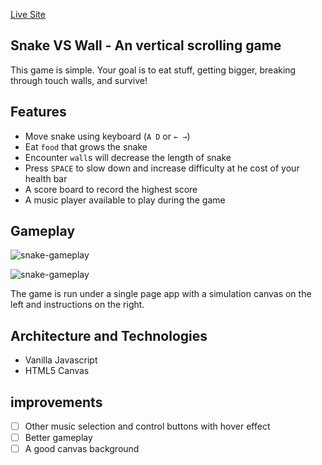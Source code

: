 [Live Site](https://snake-vs-wall.herokuapp.com/)


## Snake VS Wall - An vertical scrolling game

This game is simple. Your goal is to eat stuff, getting bigger, breaking through touch walls, and survive!

## Features

+ Move snake using keyboard (`A D` or `← →`)
+ Eat `food` that grows the snake
+ Encounter `wall`s will decrease the length of snake
+ Press `SPACE` to slow down and increase difficulty at he cost of your health bar
+ A score board to record the highest score
+ A music player available to play during the game

## Gameplay

![snake-gameplay](https://i.imgur.com/qT28U6A.gif)

![snake-gameplay](https://i.imgur.com/ixFRyQN.gif)


The game is run under a single page app with a simulation canvas on the left and instructions on the right.

## Architecture and Technologies

+ Vanilla Javascript
+ HTML5 Canvas

## improvements

 - [ ] Other music selection and control buttons with hover effect
 - [ ] Better gameplay
 - [ ] A good canvas background
